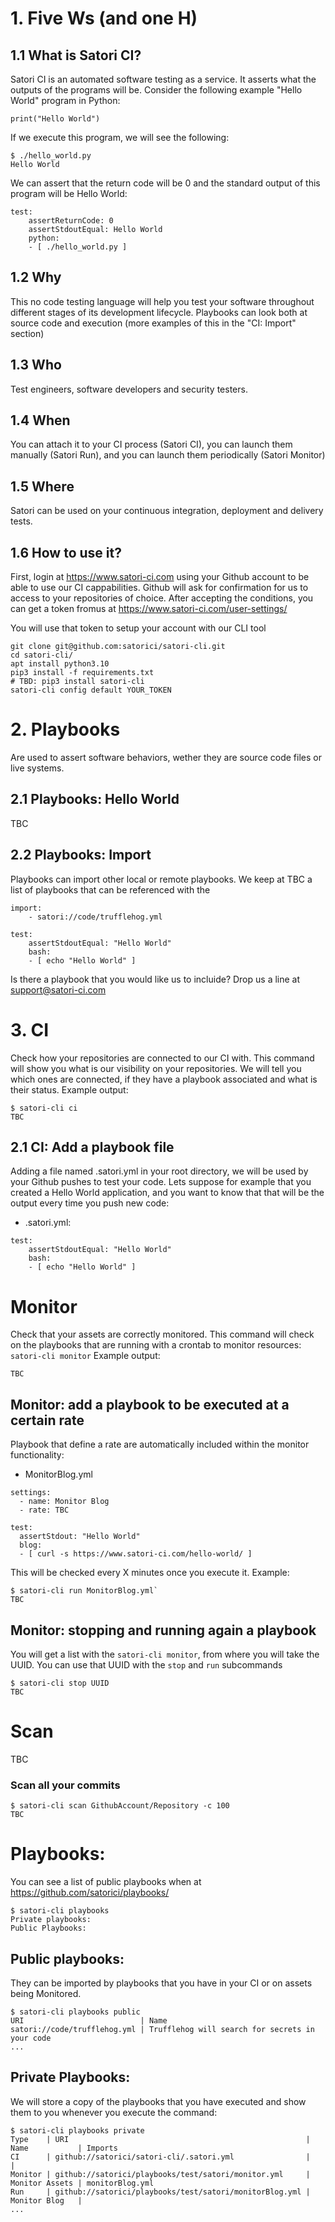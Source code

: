 # 1. Five Ws (and one H)

## 1.1 What is Satori CI?
Satori CI is an automated software testing as a service. It asserts what the outputs of the programs will be. Consider the following example "Hello World" program in Python:
```
print("Hello World")
```

If we execute this program, we will see the following:
```
$ ./hello_world.py
Hello World
```

We can assert that the return code will be 0 and the standard output of this program will be Hello World:
```
test:
    assertReturnCode: 0
    assertStdoutEqual: Hello World
    python:
    - [ ./hello_world.py ]
```

## 1.2 Why
This no code testing language will help you test your software throughout different stages of its development lifecycle. Playbooks can look both at source code and execution (more examples of this in the "CI: Import" section)

## 1.3 Who
Test engineers, software developers and security testers.

## 1.4 When
You can attach it to your CI process (Satori CI), you can launch them manually (Satori Run), and you can launch them periodically (Satori Monitor)

## 1.5 Where
Satori can be used on your continuous integration, deployment and delivery tests.

## 1.6 How to use it?
First, login at https://www.satori-ci.com using your Github account to be able to use our CI cappabilities. Github will ask for confirmation for us to access to your repositories of choice. After accepting the conditions, you can get a token fromus at https://www.satori-ci.com/user-settings/ 

You will use that token to setup your account with our CLI tool
```
git clone git@github.com:satorici/satori-cli.git
cd satori-cli/
apt install python3.10
pip3 install -f requirements.txt
# TBD: pip3 install satori-cli
satori-cli config default YOUR_TOKEN
```

# 2. Playbooks
Are used to assert software behaviors, wether they are source code files or live systems.

## 2.1 Playbooks: Hello World
TBC 

## 2.2 Playbooks: Import 
Playbooks can import other local or remote playbooks. We keep at TBC a list of playbooks that can be referenced with the 
```
import:
    - satori://code/trufflehog.yml

test:
    assertStdoutEqual: "Hello World"
    bash:
    - [ echo "Hello World" ]
```
Is there a playbook that you would like us to incluide? Drop us a line at support@satori-ci.com

# 3. CI
Check how your repositories are connected to our CI with. This command will show you what is our visibility on your repositories. We will tell you which ones are connected, if they have a playbook associated and what is their status.
Example output:
```
$ satori-cli ci
TBC
```

## 2.1 CI: Add a playbook file
Adding a file named .satori.yml in your root directory, we will be used by your Github pushes to test your code. Lets suppose for example that you created a Hello World application, and you want to know that that will be the output every time you push new code:
- .satori.yml:
```
test:
    assertStdoutEqual: "Hello World"
    bash:
    - [ echo "Hello World" ]
```

# Monitor
Check that your assets are correctly monitored. This command will check on the playbooks that are running with a crontab to monitor resources:
`satori-cli monitor`
Example output:
```
TBC
```

## Monitor: add a playbook to be executed at a certain rate
Playbook that define a rate are automatically included within the monitor functionality:

- MonitorBlog.yml
```
settings:
  - name: Monitor Blog
  - rate: TBC

test:
  assertStdout: "Hello World"
  blog:
  - [ curl -s https://www.satori-ci.com/hello-world/ ]
```

This will be checked every X minutes once you execute it. Example:
```
$ satori-cli run MonitorBlog.yml`
TBC
```

## Monitor: stopping and running again a playbook
You will get a list with the `satori-cli monitor`, from where you will take the UUID. You can use that UUID with the `stop` and `run` subcommands
```
$ satori-cli stop UUID
TBC
```

# Scan 
TBC

### Scan all your commits
```
$ satori-cli scan GithubAccount/Repository -c 100
TBC
```

# Playbooks:
You can see a list of public playbooks when at https://github.com/satorici/playbooks/
```
$ satori-cli playbooks
Private playbooks:
Public Playbooks:
```

## Public playbooks:
They can be imported by playbooks that you have in your CI or on assets being Monitored. 
```
$ satori-cli playbooks public
URI                          | Name                                            
satori://code/trufflehog.yml | Trufflehog will search for secrets in your code 
...
```

## Private Playbooks:
We will store a copy of the playbooks that you have executed and show them to you whenever you execute the command:
```
$ satori-cli playbooks private
Type    | URI                                                     | Name           | Imports
CI      | github://satorici/satori-cli/.satori.yml                |                |
Monitor | github://satorici/playbooks/test/satori/monitor.yml     | Monitor Assets | monitorBlog.yml
Run     | github://satorici/playbooks/test/satori/monitorBlog.yml | Monitor Blog   |
...
```
